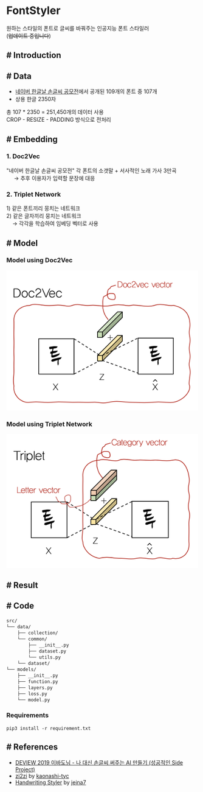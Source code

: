 # FontStyler
원하는 스타일의 폰트로 글씨를 바꿔주는 인공지능 폰트 스타일러 <br/>
(~~업데이트 중입니다~~)

## # Introduction


## # Data
- [네이버 한글날 손글씨 공모전](https://clova.ai/handwriting/list.html)에서 공개된 109개의 폰트 중 107개
- 상용 한글 2350자

총 107 * 2350 = 251,450개의 데이터 사용 <br/>
CROP - RESIZE - PADDING 방식으로 전처리


## # Embedding

### 1. Doc2Vec
"네이버 한글날 손글씨 공모전" 각 폰트의 소갯말 + 서사적인 노래 가사 3만곡 <br/>
&nbsp;&nbsp;&nbsp;&nbsp; → 추후 이용자가 입력할 문장에 대응

### 2. Triplet Network
1\) 같은 폰트끼리 뭉치는 네트워크 <br/>
2\) 같은 글자끼리 뭉치는 네트워크 <br/>
&nbsp;&nbsp;&nbsp; → 각각을 학습하여 임베딩 벡터로 사용



## # Model
### Model using Doc2Vec
!['doc2vec'](src/readme_img/model_doc2vec.png)

### Model using Triplet Network
!['triplet'](src/readme_img/model_triplet.png)

## # Result


## # Code
```
src/
└── data/
    ├── collection/
    └── common/
        ├── __init__.py
        ├── dataset.py
        └── utils.py
    └── dataset/
└── models/
    ├── __init__.py
    ├── function.py
    ├── layers.py
    ├── loss.py 
    └── model.py
```

### Requirements
```
pip3 install -r requirement.txt
```


## # References
- [DEVIEW 2019 이바도님 - 나 대신 손글씨 써주는 AI 만들기 (성공적인 Side Project)](https://deview.kr/2019/schedule/294)
- [zi2zi](https://github.com/kaonashi-tyc) by [kaonashi-tyc](https://github.com/kaonashi-tyc/zi2zi)
- [Handwriting Styler](https://github.com/jeina7/Handwriting_styler) by [jeina7](https://github.com/jeina7)
